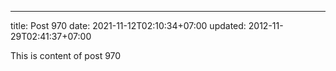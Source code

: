 ---
title: Post 970
date: 2021-11-12T02:10:34+07:00
updated: 2012-11-29T02:41:37+07:00

This is content of post 970